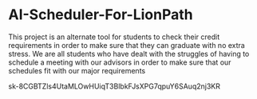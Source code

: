 # AI-Scheduler-For-LionPath
This project is an alternate tool for students to check their credit requirements in order to make sure that they can graduate with no extra stress.
We are all students who have dealt with the struggles of having to schedule a meeting with our advisors in order to make sure that our schedules fit with our major requirements





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
